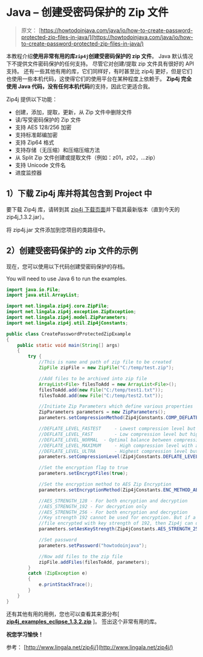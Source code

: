 # Java – 创建受密码保护的 Zip 文件

> 原文： [https://howtodoinjava.com/java/io/how-to-create-password-protected-zip-files-in-java/](https://howtodoinjava.com/java/io/how-to-create-password-protected-zip-files-in-java/)

本教程介绍**使用非常有用的库`zip4j`创建受密码保护的 zip 文件**。 Java 默认情况下不提供文件密码保护的任何支持。 尽管它对创建/提取 zip 文件具有很好的 API 支持。 还有一些其他有用的库，它们同样好，有时甚至比 zip4j 更好，但是它们也使用一些本机代码，这使得它们的使用平台在某种程度上依赖于。 **Zip4j 完全使用 Java 代码，没有任何本机代码**的支持，因此它更适合我。

Zip4j 提供以下功能：

*   创建，添加，提取，更新，从 Zip 文件中删除文件
*   读/写受密码保护的 Zip 文件
*   支持 AES 128/256 加密
*   支持标准邮​​编加密
*   支持 Zip64 格式
*   支持存储（无压缩）和压缩压缩方法
*   从 Split Zip 文件创建或提取文件（例如：z01，z02，…zip）
*   支持 Unicode 文件名
*   进度监控器

## 1）下载 Zip4j 库并将其包含到 Project 中

要下载 Zip4j 库，请转到其 [zip4j 下载页面](http://www.lingala.net/zip4j/download.php)并下载其最新版本（直到今天的 zip4j_1.3.2.jar）。

将 zip4j.jar 文件添加到您项目的类路径中。

## 2）创建受密码保护的 zip 文件的示例

现在，您可以使用以下代码创建受密码保护的存档。

You will need to use Java 6 to run the examples.

```java
import java.io.File;
import java.util.ArrayList;

import net.lingala.zip4j.core.ZipFile;
import net.lingala.zip4j.exception.ZipException;
import net.lingala.zip4j.model.ZipParameters;
import net.lingala.zip4j.util.Zip4jConstants;

public class CreatePasswordProtectedZipExample
{
	public static void main(String[] args) 
	{
		try {
			//This is name and path of zip file to be created
			ZipFile zipFile = new ZipFile("C:/temp/test.zip");

			//Add files to be archived into zip file
			ArrayList<File> filesToAdd = new ArrayList<File>();
			filesToAdd.add(new File("C:/temp/test1.txt"));
			filesToAdd.add(new File("C:/temp/test2.txt"));

			//Initiate Zip Parameters which define various properties
			ZipParameters parameters = new ZipParameters();
			parameters.setCompressionMethod(Zip4jConstants.COMP_DEFLATE); // set compression method to deflate compression

			//DEFLATE_LEVEL_FASTEST 	- Lowest compression level but higher speed of compression
			//DEFLATE_LEVEL_FAST 		- Low compression level but higher speed of compression
			//DEFLATE_LEVEL_NORMAL 	- Optimal balance between compression level/speed
			//DEFLATE_LEVEL_MAXIMUM 	- High compression level with a compromise of speed
			//DEFLATE_LEVEL_ULTRA 		- Highest compression level but low speed
			parameters.setCompressionLevel(Zip4jConstants.DEFLATE_LEVEL_NORMAL); 

			//Set the encryption flag to true
			parameters.setEncryptFiles(true);

			//Set the encryption method to AES Zip Encryption
			parameters.setEncryptionMethod(Zip4jConstants.ENC_METHOD_AES);

			//AES_STRENGTH_128 - For both encryption and decryption
			//AES_STRENGTH_192 - For decryption only
			//AES_STRENGTH_256 - For both encryption and decryption
			//Key strength 192 cannot be used for encryption. But if a zip file already has a
			//file encrypted with key strength of 192, then Zip4j can decrypt this file
			parameters.setAesKeyStrength(Zip4jConstants.AES_STRENGTH_256);

			//Set password
			parameters.setPassword("howtodoinjava");

			//Now add files to the zip file
			zipFile.addFiles(filesToAdd, parameters);
		} 
		catch (ZipException e) 
		{
			e.printStackTrace();
		}
	}
}

```

还有其他有用的用例，您也可以查看其来源分布[ [**zip4j_examples_eclipse_1.3.2.zip**](http://www.lingala.net/zip4j/includes/downloadzip4j.php?option=examples&fmt=eclipse&jre=1.4) ]。 签出这个非常有用的库。

**祝您学习愉快！**

参考： [http://www.lingala.net/zip4j/](http://www.lingala.net/zip4j/)